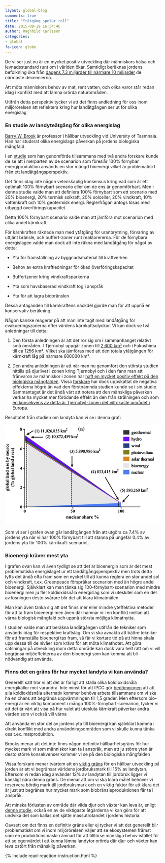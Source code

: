 ```yaml
---
layout: global-blog
comments: true
title: "Ytåtgång spelar roll"
date: 2015-09-19 16:54:46
author: Ragnhild Karlsson
categories:
- global
fa-icon: globe
---
```

<p>De vi ser just nu är en mycket positiv utveckling där människors hälsa och levnadsstandard runt om i världen ökar. Samtidigt beräknas jordens befolkning öka från <a href="https://en.wikipedia.org/wiki/World_population">dagens 7.3 miljarder till närmare 10 miljarder</a>  de närmaste decennierna.</p> 
<p>Att möta människors behov av mat, rent vatten, och olika varor står redan idag i konflikt med att lämna orörda naturområden. </p>
<p>Utifrån detta perspektiv tycker vi att det finns andledning för oss inom miljörörelsen att reflektera kring hur landåtgången ser ut för olika energislag.</p>

<h3>En studie av landyteåtgång för olika energislag</h3>
<p><a href="https://en.wikipedia.org/wiki/Barry_Brook_(scientist)">Barry W. Brook</a> är professor i hållbar utveckling vid University of Tasmnaia. Han har studerat olika energislags påverkan på jordens biologiska mångfald.</p>
<p>I en <a href="http://www.sciencedirect.com/science/article/pii/S0306261915000124">studie</a> som han genomförde tillsammans med två andra forskare kunde de se att i merparten av de scenarion som föreslår 100% förnybar energiproduktion används en stor mängd bioenergi vilket är problematiskt från ett landåtgångsperspektiv.</p>
<p>Det finns idag inte någon vetenskaplig konsensus kring vad som är ett optimalt 100% förnybart scenario eller om de ens är genomförbart. Men i denna studie valde man att definiera 100% förnybart som ett scenario med 20% bioenergi, 20% termisk solkraft, 20% solceller, 20% vindkraft, 10% vattenkraft och 10% geotermisk energi. Reglerfrågan antogs lösas med utbyggd överföringskapacitet.</p>
<p>Detta 100% förnybart scenario valde man att jämföra mot scenarion med olika andel kärnkraft.</p>
<p>För kärnkraften räknade man med ytåtgång för uranbrytning, förvaring av uttjänt bränsle, och buffert-zoner runt reaktorererna. För de förnybara energislagen valde man dock att inte räkna med landåtgång för något av detta:</p>
<ul> 
<li><p>Yta för framställning av byggnadsmaterial till kraftverken</p></li>
	<li><p>Behov av extra kraftledningar för ökad överföringskapacitet</p></li>
	<li><p>Buffertzoner kring vindkraftsparkerna</p></li>
	<li><p>Yta som havsbaserad vindkraft tog i anspråk</p></li>
	<li><p>Yta för att lagra biobränslen</p></li>
</ul>
<p>Dessa antaganden till kärnkraftens nackdel gjorde man för att uppnå en konservativ beräkning.</p> 
<p>Någon kanske reagerar på att man inte tagit med landåtgång för evakueringszonerna efter värdens kärnkaftsolyckor. Vi kan dock se två anledningar till detta:
<ol> 
	<li><p>Den första anledningen är att det rör sig om i sammanhanget relativt små områden. I Tjernobyl uppgår zonen till <a href="https://en.wikipedia.org/wiki/Chernobyl_Exclusion_Zone">2,600 km²</a> och i Fukushima till<a href="https://en.wikipedia.org/wiki/Japanese_reaction_to_Fukushima_Daiichi_nuclear_disaster"> ca 1256 km²</a>. Vilket ska jämföras med att den totala ytåtgången för kärnkraft låg på närmare 600000 km².</p></li>
	<li><p> Den andra anledningen är att när man nu genomfört den största studien hittills på djurlivet i zonen kring Tjernobyl och i den fann man att frånvaron av människor i zonen har <a href="/assets/files/nature_life_chernobyl.pdf"> haft en mycket positiv effekt på den biologiska mångfalden</a>. Vissa <a href="http://www.cnbc.com/2015/10/06/free-of-humans-chernobyl-sees-wildlife-boom.html">forskare</a> har dock uppskattat de negativa effekterna högre än vad den förstnämnda studien kunde se i sin studie. Sammantaget är det ändå värt att notera att den mänskliga påverkan verkar ha mycket mer förödande effekt än den från strålningen och som <a href="http://www.svt.se/nyheter/vetenskap/tjernobyl-viltrikast-i-europa">en konsekvens av detta är Tjernobyl-zonen det viltrikaste området i Europa.</a></p></li>
</ol>
<p>Resultatet från studien om landyta kan vi se i denna graf:</p>
<img class="img-responsive blog-img" src="/assets/img/global/land_use_energy_brooks.png">
<p>Som vi ser i grafen ovan går landåtgången från att utgöra ca 7.4% av jordens yta när vi har 100% förnybart till att stanna på ungefär 0.4% av jordens yta för 100% kärnkraft-scenariot.</p>
<h3>Bioenergi kräver mest yta</h3>
<p>I grafen ovan kan vi även tydligt se att det är bioenergin som är det mest problematiska energislaget ur ett landåtgångsperspektiv men trots detta lyfts det ändå ofta fram som en nyckel till att kunna reglera en stor andel sol och vindkraft, t.ex. Greenpeace förspråkar scenarion med än högre andel bioenergi. Självklart kan man tänka sig 100-förnybart-scenarion med mindre bioenergi men ju fler koldioxidsnåla energislag som vi utesluter som en del av lösningen desto svårare blir det att klara klimatmålen.</p>
<p>Man kan även tänka sig att det finns mer eller mindre yteffektiva metoder för att ta fram bioenergi men även där hamnar vi i en konflikt mellan att värna biologisk mångfald och uppnå största möjliga klimatnytta. </p>
<p>I studien valde man att beräkna landåtgången utifrån de tekniker som används idag för respektive kraftslag. Om vi ska avvakta att bättre tekniker för att framställa bioenergi tas fram, så får vi kortare tid på att hinna skala upp dessa till de nivåer som krävs för att möta klimathotet. Att göra satsningar på utveckling inom detta område kan dock vara helt rätt om vi vill begränsa miljöeffekterna av den bioenergi som kan komma att bli nödvändig att använda.</p>

<h3>Finns det en gräns för hur mycket landyta vi kan använda?</h3>

<p><p>Generellt sätt tror vi att det är farligt att ställa olika koldioxidsnåla energikällor mot varandra. Inte minst för att IPCC gör <a href="/global/IPCC-talar-till-oss">bedömningen</a> att att alla koldioxidsnåla alternativ kommer behöva arbeta tillsammans om vi ska ha en chans att begränsa uppvärmningen till 1,5 grader. Men eftersom bio-energi är en viktig komponent i många 100%-förnybart-scenarion, tycker vi att det är värt att visa på hur valet att utesluta kärnkraft påverkar andra värden som vi också vill värna</p>
<p>Att använda en stor del av jordens yta till bioenergi kan självklart komma i direkt konflikt med andra användningsområden som vi skulle kunna tänka oss t.ex. matproduktion.</p>
<p>Brooks menar att det inte finns någon definitiv hållbarhetsgräns för hur mycket mark vi som människor kan ta i anspråk, men att ju större ytan är desto större konsekvenser kommer vi se på den biologiska mångfalden</p>
<p>Vissa forskare menar tvärtom att en <a href="/assets/files/Rockstrom_2009_Planetary Boundaries- Exploring the Safe Operating Space for Huma.pdf">viktig gräns</a> för en hållbar utveckling på jorden är att vi begränsar världens jordbruksmark till 15% av landytan. Eftersom vi redan idag använder 12% av landytan till jordbruk ligger vi känsligt nära denna gräns. De menar att om vi ska klara målet behöver vi reservera bördig mark till jordbruksmark och en viktig faktor för att klara det är just att begränsa hur mycket mark som biobränsleproduktionen får ta i anspråk.</p>
<p>Att minska förlusten av område där vilda djur och växter kan leva är, enligt <a href="http://advances.sciencemag.org/content/1/5/e1400253.full">denna studie</a>, också en av de viktigaste åtgärderna vi kan göra för att undvika det som kallas det sjätte massutrotandet i jordens historia </p>
<p>Oavsett om det finns en definitiv gräns eller ej tycker vi att det generellt blir problematiskt om vi inom miljörörelsen väljer att se ekosystemen främst som en produktionsmaskin ämnad för att tillförse mänsliga behov istället för att se egenvärdet i att kunna lämna landytor orörda där djur och växter kan leva ostört från mänsklig påverkan.</p>  
{% include read-reaction-instruction.html %}